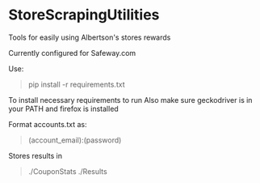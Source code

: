 # StoreScrapingUtilities
Tools for easily using Albertson's stores rewards 

Currently configured for Safeway.com

Use:
> pip install -r requirements.txt

To install necessary requirements to run
Also make sure geckodriver is in your PATH and firefox is installed

Format accounts.txt as:
> (account_email):(password)

Stores results in 
> ./CouponStats
> ./Results
